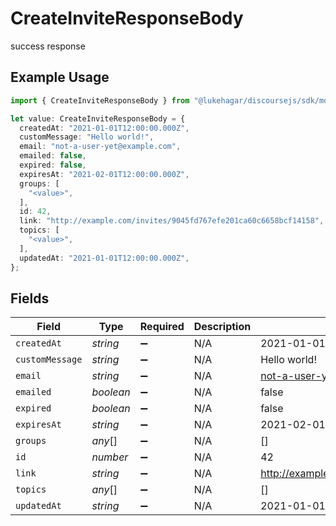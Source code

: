 # CreateInviteResponseBody

success response

## Example Usage

```typescript
import { CreateInviteResponseBody } from "@lukehagar/discoursejs/sdk/models/operations";

let value: CreateInviteResponseBody = {
  createdAt: "2021-01-01T12:00:00.000Z",
  customMessage: "Hello world!",
  email: "not-a-user-yet@example.com",
  emailed: false,
  expired: false,
  expiresAt: "2021-02-01T12:00:00.000Z",
  groups: [
    "<value>",
  ],
  id: 42,
  link: "http://example.com/invites/9045fd767efe201ca60c6658bcf14158",
  topics: [
    "<value>",
  ],
  updatedAt: "2021-01-01T12:00:00.000Z",
};
```

## Fields

| Field                                                       | Type                                                        | Required                                                    | Description                                                 | Example                                                     |
| ----------------------------------------------------------- | ----------------------------------------------------------- | ----------------------------------------------------------- | ----------------------------------------------------------- | ----------------------------------------------------------- |
| `createdAt`                                                 | *string*                                                    | :heavy_minus_sign:                                          | N/A                                                         | 2021-01-01T12:00:00.000Z                                    |
| `customMessage`                                             | *string*                                                    | :heavy_minus_sign:                                          | N/A                                                         | Hello world!                                                |
| `email`                                                     | *string*                                                    | :heavy_minus_sign:                                          | N/A                                                         | not-a-user-yet@example.com                                  |
| `emailed`                                                   | *boolean*                                                   | :heavy_minus_sign:                                          | N/A                                                         | false                                                       |
| `expired`                                                   | *boolean*                                                   | :heavy_minus_sign:                                          | N/A                                                         | false                                                       |
| `expiresAt`                                                 | *string*                                                    | :heavy_minus_sign:                                          | N/A                                                         | 2021-02-01T12:00:00.000Z                                    |
| `groups`                                                    | *any*[]                                                     | :heavy_minus_sign:                                          | N/A                                                         | []                                                          |
| `id`                                                        | *number*                                                    | :heavy_minus_sign:                                          | N/A                                                         | 42                                                          |
| `link`                                                      | *string*                                                    | :heavy_minus_sign:                                          | N/A                                                         | http://example.com/invites/9045fd767efe201ca60c6658bcf14158 |
| `topics`                                                    | *any*[]                                                     | :heavy_minus_sign:                                          | N/A                                                         | []                                                          |
| `updatedAt`                                                 | *string*                                                    | :heavy_minus_sign:                                          | N/A                                                         | 2021-01-01T12:00:00.000Z                                    |